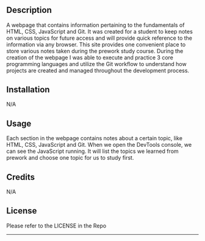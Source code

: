 # <Prework Study Guide Webpage>

## Description

A webpage that contains information pertaining to the fundamentals of HTML, CSS, JavaScript and Git. It was created for a student to keep notes on various topics for future access and will provide quick reference to the information via any browser. This site provides one convenient place to store various notes taken during the prework study course. During the creation of the webpage I was able to execute and practice 3 core programming languages and utilize the Git workflow to understand how projects are created and managed throughout the development process.


## Installation

N/A

## Usage

Each section in the webpage contains notes about a certain topic, like HTML, CSS, JavaScript and Git. When we open the DevTools console, we can see the JavaScript running. It will list the topics we learned from prework and choose one topic for us to study first.

## Credits

N/A

## License

Please refer to the LICENSE in the Repo

---
